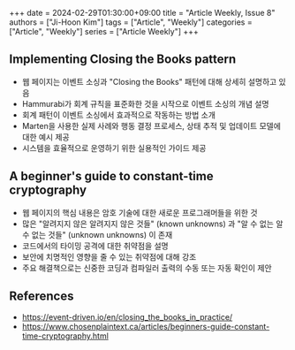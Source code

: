 +++ 
date = 2024-02-29T01:30:00+09:00
title = "Article Weekly, Issue 8"
authors = ["Ji-Hoon Kim"]
tags = ["Article", "Weekly"]
categories = ["Article", "Weekly"]
series = ["Article Weekly"]
+++

## **Implementing Closing the Books pattern**

- 웹 페이지는 이벤트 소싱과 "Closing the Books" 패턴에 대해 상세히 설명하고 있음
- Hammurabi가 회계 규칙을 표준화한 것을 시작으로 이벤트 소싱의 개념 설명
- 회계 패턴이 이벤트 소싱에서 효과적으로 작동하는 방법 소개
- Marten을 사용한 실제 사례와 행동 결정 프로세스, 상태 추적 및 업데이트 모델에 대한 예시 제공
- 시스템을 효율적으로 운영하기 위한 실용적인 가이드 제공

## **A beginner's guide to constant-time cryptography**

- 웹 페이지의 핵심 내용은 암호 기술에 대한 새로운 프로그래머들을 위한 것
- 많은 "알려지지 않은 알려지지 않은 것들" (known unknowns) 과 "알 수 없는 알 수 없는 것들" (unknown unknowns) 이 존재
- 코드에서의 타이밍 공격에 대한 취약점을 설명
- 보안에 치명적인 영향을 줄 수 있는 취약점에 대해 강조
- 주요 해결책으로는 신중한 코딩과 컴파일러 출력의 수동 또는 자동 확인이 제안

## References

- https://event-driven.io/en/closing_the_books_in_practice/
- https://www.chosenplaintext.ca/articles/beginners-guide-constant-time-cryptography.html
